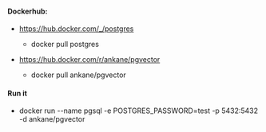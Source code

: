 #### Dockerhub:

- https://hub.docker.com/_/postgres

  - docker pull postgres

- https://hub.docker.com/r/ankane/pgvector
  - docker pull ankane/pgvector

#### Run it

- docker run --name pgsql -e POSTGRES_PASSWORD=test -p 5432:5432 -d ankane/pgvector
